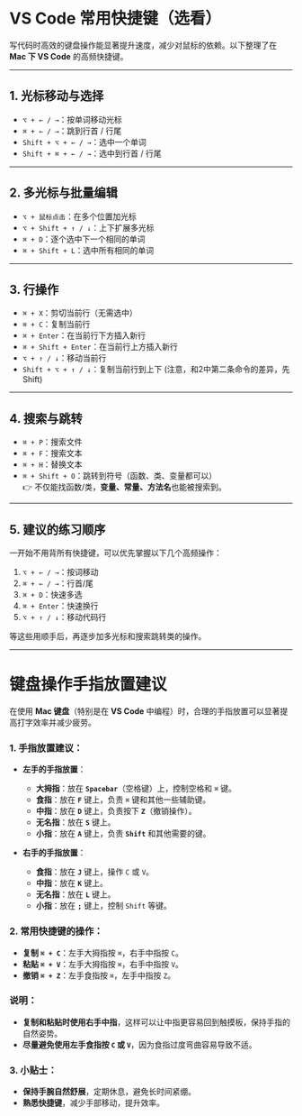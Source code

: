 # VS Code 常用快捷键（选看）

写代码时高效的键盘操作能显著提升速度，减少对鼠标的依赖。以下整理了在 **Mac 下 VS Code** 的高频快捷键。

---

## 1. 光标移动与选择

- `⌥ + ← / →`：按单词移动光标  
- `⌘ + ← / →`：跳到行首 / 行尾  
- `Shift + ⌥ + ← / →`：选中一个单词  
- `Shift + ⌘ + ← / →`：选中到行首 / 行尾  

---

## 2. 多光标与批量编辑

- `⌥ + 鼠标点击`：在多个位置加光标  
- `⌥ + Shift + ↑ / ↓`：上下扩展多光标  
- `⌘ + D`：逐个选中下一个相同的单词  
- `⌘ + Shift + L`：选中所有相同的单词  

---

## 3. 行操作

- `⌘ + X`：剪切当前行（无需选中）  
- `⌘ + C`：复制当前行  
- `⌘ + Enter`：在当前行下方插入新行  
- `⌘ + Shift + Enter`：在当前行上方插入新行  
- `⌥ + ↑ / ↓`：移动当前行  
- `Shift + ⌥ + ↑ / ↓`：复制当前行到上下  (注意，和2中第二条命令的差异，先Shift)

---

## 4. 搜索与跳转

- `⌘ + P`：搜索文件  
- `⌘ + F`：搜索文本  
- `⌘ + H`：替换文本  
- `⌘ + Shift + O`：跳转到符号（函数、类、变量都可以）  
  👉 不仅能找函数/类，**变量、常量、方法名**也能被搜索到。  

---

## 5. 建议的练习顺序

一开始不用背所有快捷键，可以优先掌握以下几个高频操作：

1. `⌥ + ← / →`：按词移动  
2. `⌘ + ← / →`：行首/尾  
3. `⌘ + D`：快速多选  
4. `⌘ + Enter`：快速换行  
5. `⌥ + ↑ / ↓`：移动代码行  

等这些用顺手后，再逐步加多光标和搜索跳转类的操作。

---

# 键盘操作手指放置建议

在使用 **Mac 键盘**（特别是在 **VS Code** 中编程）时，合理的手指放置可以显著提高打字效率并减少疲劳。

### 1. **手指放置建议**：

- **左手的手指放置**：
  - **大拇指**：放在 **`Spacebar`**（空格键）上，控制空格和 `⌘` 键。
  - **食指**：放在 **`F`** 键上，负责 `⌘` 键和其他一些辅助键。
  - **中指**：放在 **`D`** 键上，负责按下 **`Z`**（撤销操作）。
  - **无名指**：放在 **`S`** 键上。
  - **小指**：放在 **`A`** 键上，负责 **`Shift`** 和其他需要的键。

- **右手的手指放置**：
  - **食指**：放在 **`J`** 键上，操作 `C` 或 `V`。
  - **中指**：放在 **`K`** 键上。
  - **无名指**：放在 **`L`** 键上。
  - **小指**：放在 **`;`** 键上，控制 `Shift` 等键。

### 2. **常用快捷键的操作**：

- **复制 `⌘ + C`**：左手大拇指按 `⌘`，右手中指按 `C`。
- **粘贴 `⌘ + V`**：左手大拇指按 `⌘`，右手中指按 `V`。
- **撤销 `⌘ + Z`**：左手食指按 `⌘`，左手中指按 `Z`。

### 说明：
- **复制和粘贴时使用右手中指**，这样可以让中指更容易回到触摸板，保持手指的自然姿势。
- **尽量避免使用左手食指按 `C` 或 `V`**，因为食指过度弯曲容易导致不适。


### 3. **小贴士**：

- **保持手腕自然舒展**，定期休息，避免长时间紧绷。
- **熟悉快捷键**，减少手部移动，提升效率。
